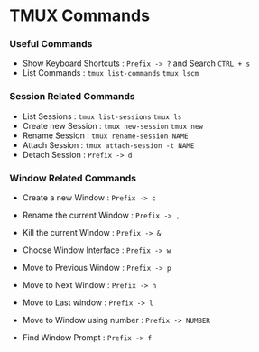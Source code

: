 # TMUX Commands

### Useful Commands
* Show Keyboard Shortcuts : `Prefix -> ?` and Search `CTRL + s`
* List Commands : `tmux list-commands` `tmux lscm`

### Session Related Commands
* List Sessions : `tmux list-sessions` `tmux ls`
* Create new Session : `tmux new-session` `tmux new`
* Rename Session : `tmux rename-session NAME`
* Attach Session : `tmux attach-session -t NAME`
* Detach Session : `Prefix -> d`

### Window Related Commands
* Create a new Window : `Prefix -> c`
* Rename the current Window : `Prefix -> ,`
* Kill the current Window : `Prefix -> &`

* Choose Window Interface : `Prefix -> w`
* Move to Previous Window : `Prefix -> p`
* Move to Next Window : `Prefix -> n`
* Move to Last window : `Prefix -> l`
* Move to Window using number : `Prefix -> NUMBER` 

* Find Window Prompt : `Prefix -> f`
